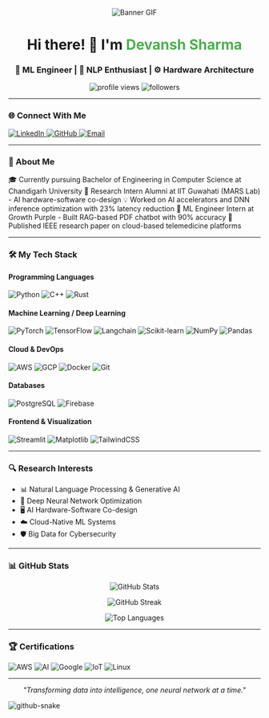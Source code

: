 <p align="center"><img src="https://github.com/Anmol-Baranwal/Cool-GIFs-For-GitHub/assets/74038190/d48893bd-0757-481c-8d7e-ba3e163feae7" alt="Banner GIF" /></p>
<h1 align="center">Hi there! 👋 I'm <span style="color:#4CAF50;">Devansh Sharma</span></h1>
<h3 align="center">🧠 ML Engineer | 🤖 NLP Enthusiast | ⚙️ Hardware Architecture</h3>
<p align="center">
  <img src="https://komarev.com/ghpvc/?username=adawatia&label=Profile%20views&color=0e75b6&style=flat" alt="profile views" />
  <img src="https://img.shields.io/github/followers/adawatia?label=Followers&style=social" alt="followers" />
</p>
<hr />
<h3 align="left">🌐 Connect With Me</h3>
<p align="left">
  <a href="https://linkedin.com/in/adawatia" target="_blank">
    <img src="https://img.shields.io/badge/LinkedIn-0077B5?style=for-the-badge&logo=linkedin&logoColor=white" alt="LinkedIn" />
  </a>
  <a href="https://github.com/adawatia" target="_blank">
    <img src="https://img.shields.io/badge/GitHub-100000?style=for-the-badge&logo=github&logoColor=white" alt="GitHub" />
  </a>
  <a href="mailto:devsarrawatia@gmail.com">
    <img src="https://img.shields.io/badge/Gmail-D14836?style=for-the-badge&logo=gmail&logoColor=white" alt="Email" />
  </a>
</p>
<hr />
<h3 align="left">💼 About Me</h3>

🎓 Currently pursuing Bachelor of Engineering in Computer Science at Chandigarh University
🔬 Research Intern Alumni at IIT Guwahati (MARS Lab) - AI hardware-software co-design
💡 Worked on AI accelerators and DNN inference optimization with 23% latency reduction
🤖 ML Engineer Intern at Growth Purple - Built RAG-based PDF chatbot with 90% accuracy
📝 Published IEEE research paper on cloud-based telemedicine platforms

<hr />
<h3 align="left">🛠️ My Tech Stack</h3>
<h4>Programming Languages</h4>
<p align="left">
  <img src="https://img.shields.io/badge/Python-3776AB?style=for-the-badge&logo=python&logoColor=white" alt="Python" />
  <img src="https://img.shields.io/badge/C%2B%2B-00599C?style=for-the-badge&logo=c%2B%2B&logoColor=white" alt="C++" />
  <img src="https://img.shields.io/badge/Rust-000000?style=for-the-badge&logo=rust&logoColor=white" alt="Rust" />
</p>
<h4>Machine Learning / Deep Learning</h4>
<p align="left">
  <img src="https://img.shields.io/badge/PyTorch-EE4C2C?style=for-the-badge&logo=pytorch&logoColor=white" alt="PyTorch" />
  <img src="https://img.shields.io/badge/TensorFlow-FF6F00?style=for-the-badge&logo=tensorflow&logoColor=white" alt="TensorFlow" />
  <img src="https://img.shields.io/badge/Langchain-121D33?style=for-the-badge&logo=chainlink&logoColor=white" alt="Langchain" />
  <img src="https://img.shields.io/badge/ScikitLearn-F7931E?style=for-the-badge&logo=scikit-learn&logoColor=white" alt="Scikit-learn" />
  <img src="https://img.shields.io/badge/NumPy-013243?style=for-the-badge&logo=numpy&logoColor=white" alt="NumPy" />
  <img src="https://img.shields.io/badge/Pandas-150458?style=for-the-badge&logo=pandas&logoColor=white" alt="Pandas" />
</p>
<h4>Cloud & DevOps</h4>
<p align="left">
  <img src="https://img.shields.io/badge/AWS-FF9900?style=for-the-badge&logo=amazonaws&logoColor=white" alt="AWS" />
  <img src="https://img.shields.io/badge/GCP-4285F4?style=for-the-badge&logo=google-cloud&logoColor=white" alt="GCP" />
  <img src="https://img.shields.io/badge/Docker-2496ED?style=for-the-badge&logo=docker&logoColor=white" alt="Docker" />
  <img src="https://img.shields.io/badge/Git-F05032?style=for-the-badge&logo=git&logoColor=white" alt="Git" />
</p>
<h4>Databases</h4>
<p align="left">
  <img src="https://img.shields.io/badge/PostgreSQL-316192?style=for-the-badge&logo=postgresql&logoColor=white" alt="PostgreSQL" />
  <img src="https://img.shields.io/badge/Firebase-FFCA28?style=for-the-badge&logo=firebase&logoColor=black" alt="Firebase" />
</p>
<h4>Frontend & Visualization</h4>
<p align="left">
  <img src="https://img.shields.io/badge/Streamlit-FF4B4B?style=for-the-badge&logo=streamlit&logoColor=white" alt="Streamlit" />
  <img src="https://img.shields.io/badge/Matplotlib-3F4F75?style=for-the-badge&logo=plotly&logoColor=white" alt="Matplotlib" />
  <img src="https://img.shields.io/badge/Tailwind_CSS-38B2AC?style=for-the-badge&logo=tailwind-css&logoColor=white" alt="TailwindCSS" />
</p>
<hr />
<h3 align="left">🔍 Research Interests</h3>
<ul>
  <li>📊 Natural Language Processing & Generative AI</li>
  <li>🧠 Deep Neural Network Optimization</li>
  <li>🖥️ AI Hardware-Software Co-design</li>
  <li>☁️ Cloud-Native ML Systems</li>
  <li>🛡️ Big Data for Cybersecurity</li>
</ul>
<hr />

<h3 align="left">📊 GitHub Stats</h3>
<p align="center">
  <img src="https://github-readme-stats.vercel.app/api?username=adawatia&show_icons=true&theme=radical" alt="GitHub Stats" />
</p>
<p align="center">
  <img src="https://github-readme-streak-stats.herokuapp.com/?user=adawatia&theme=radical" alt="GitHub Streak" />
</p>
<p align="center">
  <img src="https://github-readme-stats.vercel.app/api/top-langs/?username=adawatia&layout=compact&theme=radical" alt="Top Languages" />
</p>
<hr />
<h3 align="left">🏆 Certifications</h3>
<p align="left">
  <img src="https://img.shields.io/badge/AWS_Cloud_Architect-232F3E?style=for-the-badge&logo=amazon-aws&logoColor=white" alt="AWS" />
  <img src="https://img.shields.io/badge/AI_Technologies-4285F4?style=for-the-badge&logo=google-scholar&logoColor=white" alt="AI" />
  <img src="https://img.shields.io/badge/Google_IT_Automation-4285F4?style=for-the-badge&logo=google&logoColor=white" alt="Google" />
  <img src="https://img.shields.io/badge/IoT-003545?style=for-the-badge&logo=arduino&logoColor=white" alt="IoT" />
  <img src="https://img.shields.io/badge/Linux-FCC624?style=for-the-badge&logo=linux&logoColor=black" alt="Linux" />
</p>
<hr />
<p align="center"><em>"Transforming data into intelligence, one neural network at a time."</em></p>
<picture>
  <source media="(prefers-color-scheme: dark)" srcset="https://raw.githubusercontent.com/tobiasmeyhoefer/tobiasmeyhoefer/output/github-snake-dark.svg" />
  <source media="(prefers-color-scheme: light)" srcset="https://raw.githubusercontent.com/tobiasmeyhoefer/tobiasmeyhoefer/output/github-snake.svg" />
  <img alt="github-snake" src="https://raw.githubusercontent.com/tobiasmeyhoefer/tobiasmeyhoefer/output/github-snake.svg" />
</picture>
